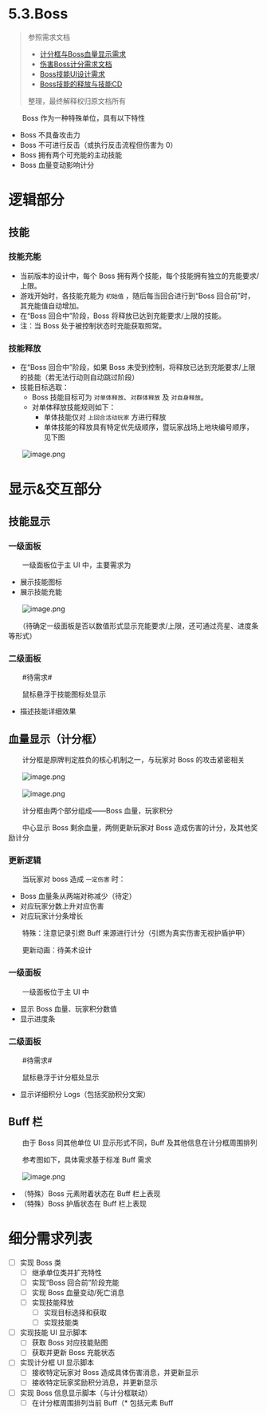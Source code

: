 # 5.3.Boss

> 参照需求文档
>
> - [计分框与Boss血量显示需求](https://www.teambition.com/project/61a89798beaeab07a42c799c/works/61c5cc58f516a2003f0cd9c4/work/61da99b2ed5c4a003f8db86f)
> - [伤害Boss计分需求文档](https://www.teambition.com/project/61a89798beaeab07a42c799c/works/61c5cc58f516a2003f0cd9c4/work/61daa9040e16ec003f0b7609)
> - [Boss技能UI设计需求](https://www.teambition.com/project/61a89798beaeab07a42c799c/works/61c5cc58f516a2003f0cd9c4/work/61da99acc51bb0003f7096d9)
> - [Boss技能的释放与技能CD](https://www.teambition.com/project/61a89798beaeab07a42c799c/works/61c5cc58f516a2003f0cd9c4/work/61d97da5e8d5a0003fbaa446)
>
> 整理，最终解释权归原文档所有

　　Boss 作为一种特殊单位，具有以下特性

* Boss 不具备攻击力
* Boss 不可进行反击（或执行反击流程但伤害为 0）
* Boss 拥有两个可充能的主动技能
* Boss 血量变动影响计分

# 逻辑部分

## 技能

### 技能充能

* 当前版本的设计中，每个 Boss 拥有两个技能，每个技能拥有独立的充能要求/上限。
* 游戏开始时，各技能充能为 `初始值` ，随后每当回合进行到“Boss 回合前”时，其充能值自动增加。
* 在“Boss 回合中”阶段，Boss 将释放已达到充能要求/上限的技能。
* 注：当 Boss 处于被控制状态时充能获取照常。

### 技能释放

* 在“Boss 回合中”阶段，如果 Boss 未受到控制，将释放已达到充能要求/上限的技能（若无法行动则自动跳过阶段）
* 技能目标选取：
  * Boss 技能目标可为 `对单体释放`、`对群体释放` 及 `对自身释放`。
  * 对单体释放技能规则如下：
    * 单体技能仅对 `上回合活动玩家` 方进行释放
    * 单体技能的释放具有特定优先级顺序，暨玩家战场上地块编号顺序，见下图

　　![image.png](assets/image-20220112152043-rsa84vx.png)

# 显示&交互部分

## 技能显示

### 一级面板

　　一级面板位于主 UI 中，主要需求为

* 展示技能图标
* 展示技能充能

　　![image.png](assets/image-20220112152229-u5hlfrh.png)

　　（待确定一级面板是否以数值形式显示充能要求/上限，还可通过亮星、进度条等形式）

### 二级面板

　　#待需求#

　　鼠标悬浮于技能图标处显示

* 描述技能详细效果

## 血量显示（计分框）

　　计分框是原牌判定胜负的核心机制之一，与玩家对 Boss 的攻击紧密相关

　　![image.png](assets/image-20220112153926-99iqb0m.png)

　　![image.png](assets/image-20220112153932-49x2u9v.png)

　　计分框由两个部分组成——Boss 血量，玩家积分

　　中心显示 Boss 剩余血量，两侧更新玩家对 Boss 造成伤害的计分，及其他奖励计分

### 更新逻辑

　　当玩家对 boss 造成 `一定伤害` 时：

* Boss 血量条从两端对称减少（待定）
* 对应玩家分数上升对应伤害
* 对应玩家计分条增长

　　特殊：注意记录引燃 Buff 来源进行计分（引燃为真实伤害无视护盾护甲）

　　更新动画：待美术设计

### 一级面板

　　一级面板位于主 UI 中

* 显示 Boss 血量、玩家积分数值
* 显示进度条

### 二级面板

　　#待需求#

　　鼠标悬浮于计分框处显示

* 显示详细积分 Logs（包括奖励积分文案）

## Buff 栏

　　由于 Boss 同其他单位 UI 显示形式不同，Buff 及其他信息在计分框周围排列

　　参考图如下，具体需求基于标准 Buff 需求

　　![image.png](assets/image-20220112155425-g5ci663.png)

* （特殊）Boss 元素附着状态在 Buff 栏上表现
* （特殊）Boss 护盾状态在 Buff 栏上表现

# 细分需求列表

* [ ] 实现 Boss 类
  * [ ] 继承单位类并扩充特性
  * [ ] 实现“Boss 回合前”阶段充能
  * [ ] 实现 Boss 血量变动/死亡消息
  * [ ] 实现技能释放
    * [ ] 实现目标选择和获取
    * [ ] 实现技能类
* [ ] 实现技能 UI 显示脚本
  * [ ] 获取 Boss 对应技能贴图
  * [ ] 获取并更新 Boss 充能状态
* [ ] 实现计分框 UI 显示脚本
  * [ ] 接收特定玩家对 Boss 造成具体伤害消息，并更新显示
  * [ ] 接收特定玩家奖励积分消息，并更新显示
* [ ] 实现 Boss 信息显示脚本（与计分框联动）
  * [ ] 在计分框周围排列当前 Buff（* 包括元素 Buff

　　
